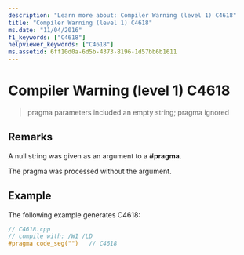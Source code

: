 ```yaml
---
description: "Learn more about: Compiler Warning (level 1) C4618"
title: "Compiler Warning (level 1) C4618"
ms.date: "11/04/2016"
f1_keywords: ["C4618"]
helpviewer_keywords: ["C4618"]
ms.assetid: 6ff10d0a-6d5b-4373-8196-1d57bb6b1611
---
```

# Compiler Warning (level 1) C4618

> pragma parameters included an empty string; pragma ignored

## Remarks

A null string was given as an argument to a **#pragma**.

The pragma was processed without the argument.

## Example

The following example generates C4618:

```cpp
// C4618.cpp
// compile with: /W1 /LD
#pragma code_seg("")   // C4618
```

